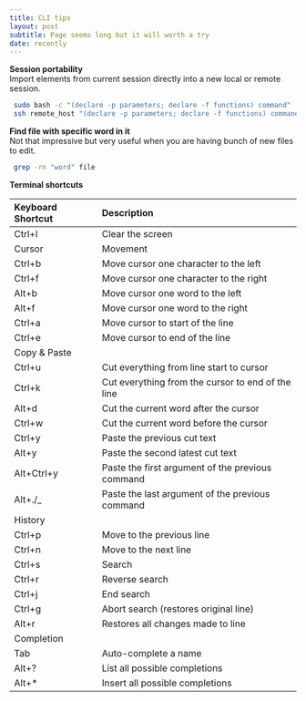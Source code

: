 ```yaml
---
title: CLI tips
layout: post
subtitle: Page seems long but it will worth a try
date: recently
---
```

**Session portability**  
Import elements from current session directly into a new local or remote session.
```bash
 sudo bash -c "(declare -p parameters; declare -f functions) command"
 ssh remote_host "(declare -p parameters; declare -f functions) command"
```
**Find file with specific word in it**  
Not that impressive but very useful when you are having bunch of new files to edit.
```bash
 grep -rn "word" file
```
**Terminal shortcuts**

|Keyboard Shortcut|Description|
|:----------------|:----------|
|Ctrl+l|Clear the screen|
|Cursor|Movement|
|Ctrl+b|Move cursor one character to the left|
|Ctrl+f|Move cursor one character to the right|
|Alt+b|Move cursor one word to the left|
|Alt+f|Move cursor one word to the right|
|Ctrl+a|Move cursor to start of the line|
|Ctrl+e|Move cursor to end of the line|
|Copy & Paste|
|Ctrl+u|Cut everything from line start to cursor|
|Ctrl+k|Cut everything from the cursor to end of the line|
|Alt+d|Cut the current word after the cursor|
|Ctrl+w|Cut the current word before the cursor|
|Ctrl+y|Paste the previous cut text|
|Alt+y|Paste the second latest cut text|
|Alt+Ctrl+y|Paste the first argument of the previous command|
|Alt+./_|Paste the last argument of the previous command|
|History|
|Ctrl+p|Move to the previous line|
|Ctrl+n|Move to the next line|
|Ctrl+s|Search|
|Ctrl+r|Reverse search|
|Ctrl+j|End search|
|Ctrl+g|Abort search (restores original line)|
|Alt+r|Restores all changes made to line|
|Completion|
|Tab|Auto-complete a name|
|Alt+?|List all possible completions|
|Alt+*|Insert all possible completions|
